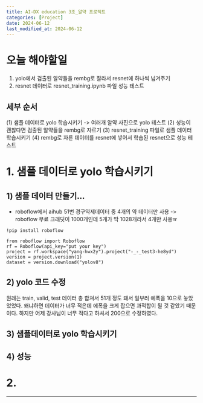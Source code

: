 ```yaml
---
title: AI-DX education 3조_알약 프로젝트
categories: [Project] 
date: 2024-06-12
last_modified_at: 2024-06-12
---
```

# 오늘 해야할일
1. yolo에서 검출된 알약들을 rembg로 잘라서 resnet에 하나씩 넘겨주기
2. resnet 데이터로 resnet_training.ipynb 파일 성능 테스트

## 세부 순서
(1) 샘플 데이터로 yolo 학습시키기 -> 여러개 알약 사진으로 yolo 테스트
(2) 성능이 괜찮다면 검출된 알약들을 rembg로 자르기
(3) resnet_training 파일로 샘플 데이터 학습시키기
(4) rembg로 자른 데이터를 resnet에 넣어서 학습된 resnet으로 성능 테스트


# 1. 샘플 데이터로 yolo 학습시키기
## 1) 샘플 데이터 만들기...
* roboflow에서 aihub 51번 경구약제데이터 중 4개의 약 데이터만 사용
-> roboflow 무료 크래딧이 1000개인데 5개가 딱 1028개라서 4개만 사용ㅠ

```
!pip install roboflow

from roboflow import Roboflow
rf = Roboflow(api_key="put your key")
project = rf.workspace("yang-hwx2y").project("-_-_test3-he8yd")
version = project.version(1)
dataset = version.download("yolov8")
```

## 2) yolo 코드 수정
원래는 train, valid, test 데이터 총 합쳐서 51개 정도 돼서 일부러 에폭을 10으로 놓았었었다. 왜냐하면 데이터가 너무 적은데 에폭을 크게 잡으면 과적합이 될 것 같았기 때문이다. 하지만 어제 강사님이 너무 적다고 하셔서 200으로 수정하였다. 


## 3) 샘플데이터로 yolo 학습시키기 

## 4) 성능


# 2. 



























---